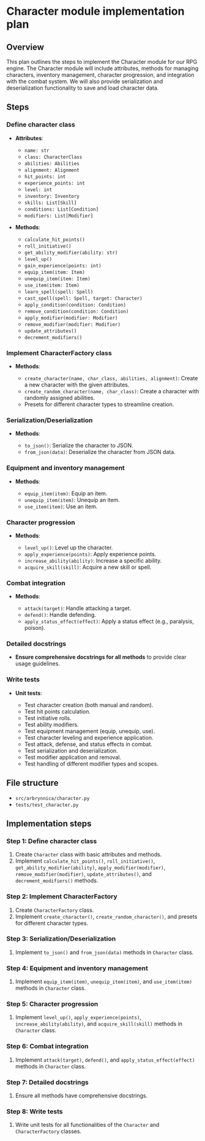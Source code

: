 # Character module implementation plan

## Overview

This plan outlines the steps to implement the Character module for our RPG engine. The Character module will include attributes, methods for managing characters, inventory management, character progression, and integration with the combat system. We will also provide serialization and deserialization functionality to save and load character data.

## Steps

### Define character class

- **Attributes**:

  - `name: str`
  - `class: CharacterClass`
  - `abilities: Abilities`
  - `alignment: Alignment`
  - `hit_points: int`
  - `experience_points: int`
  - `level: int`
  - `inventory: Inventory`
  - `skills: List[Skill]`
  - `conditions: List[Condition]`
  - `modifiers: List[Modifier]`

- **Methods**:

  - `calculate_hit_points()`
  - `roll_initiative()`
  - `get_ability_modifier(ability: str)`
  - `level_up()`
  - `gain_experience(points: int)`
  - `equip_item(item: Item)`
  - `unequip_item(item: Item)`
  - `use_item(item: Item)`
  - `learn_spell(spell: Spell)`
  - `cast_spell(spell: Spell, target: Character)`
  - `apply_condition(condition: Condition)`
  - `remove_condition(condition: Condition)`
  - `apply_modifier(modifier: Modifier)`
  - `remove_modifier(modifier: Modifier)`
  - `update_attributes()`
  - `decrement_modifiers()`

### Implement CharacterFactory class

- **Methods**:

  - `create_character(name, char_class, abilities, alignment)`: Create a new character with the given attributes.
  - `create_random_character(name, char_class)`: Create a character with randomly assigned abilities.
  - Presets for different character types to streamline creation.

### Serialization/Deserialization

- **Methods**:

  - `to_json()`: Serialize the character to JSON.
  - `from_json(data)`: Deserialize the character from JSON data.

### Equipment and inventory management

- **Methods**:

  - `equip_item(item)`: Equip an item.
  - `unequip_item(item)`: Unequip an item.
  - `use_item(item)`: Use an item.

### Character progression

- **Methods**:

  - `level_up()`: Level up the character.
  - `apply_experience(points)`: Apply experience points.
  - `increase_ability(ability)`: Increase a specific ability.
  - `acquire_skill(skill)`: Acquire a new skill or spell.

### Combat integration

- **Methods**:

  - `attack(target)`: Handle attacking a target.
  - `defend()`: Handle defending.
  - `apply_status_effect(effect)`: Apply a status effect (e.g., paralysis, poison).

### Detailed docstrings

- **Ensure comprehensive docstrings for all methods** to provide clear usage guidelines.

### Write tests

- **Unit tests**:

  - Test character creation (both manual and random).
  - Test hit points calculation.
  - Test initiative rolls.
  - Test ability modifiers.
  - Test equipment management (equip, unequip, use).
  - Test character leveling and experience application.
  - Test attack, defense, and status effects in combat.
  - Test serialization and deserialization.
  - Test modifier application and removal.
  - Test handling of different modifier types and scopes.

## File structure

- `src/arbrynnica/character.py`
- `tests/test_character.py`

## Implementation steps

### Step 1: Define character class

1. Create `Character` class with basic attributes and methods.
2. Implement `calculate_hit_points()`, `roll_initiative()`, `get_ability_modifier(ability)`, `apply_modifier(modifier)`, `remove_modifier(modifier)`, `update_attributes()`, and `decrement_modifiers()` methods.

### Step 2: Implement CharacterFactory

1. Create `CharacterFactory` class.
2. Implement `create_character()`, `create_random_character()`, and presets for different character types.

### Step 3: Serialization/Deserialization

1. Implement `to_json()` and `from_json(data)` methods in `Character` class.

### Step 4: Equipment and inventory management

1. Implement `equip_item(item)`, `unequip_item(item)`, and `use_item(item)` methods in `Character` class.

### Step 5: Character progression

1. Implement `level_up()`, `apply_experience(points)`, `increase_ability(ability)`, and `acquire_skill(skill)` methods in `Character` class.

### Step 6: Combat integration

1. Implement `attack(target)`, `defend()`, and `apply_status_effect(effect)` methods in `Character` class.

### Step 7: Detailed docstrings

1. Ensure all methods have comprehensive docstrings.

### Step 8: Write tests

1. Write unit tests for all functionalities of the `Character` and `CharacterFactory` classes.
